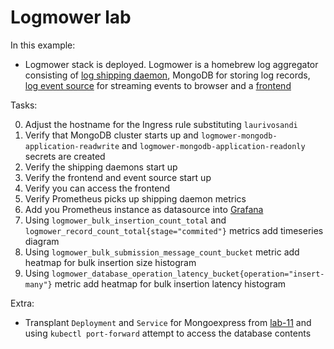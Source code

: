 # Logmower lab

In this example:

* Logmower stack is deployed. Logmower is a homebrew log aggregator
  consisting of
  [log shipping daemon](https://git.k-space.ee/k-space/logmower-shipper-prototype),
  MongoDB for storing log records,
  [log event source](https://git.k-space.ee/k-space/logmower-eventsource) for
  streaming events to browser and a
  [frontend](https://git.k-space.ee/k-space/logmower-frontend)

Tasks:

0. Adjust the hostname for the Ingress rule substituting
   `laurivosandi`
1. Verify that MongoDB cluster starts up and
   `logmower-mongodb-application-readwrite` and
   `logmower-mongodb-application-readonly` secrets are created
2. Verify the shipping daemons start up
3. Verify the frontend and event source start up
4. Verify you can access the frontend
5. Verify Prometheus picks up shipping daemon metrics
6. Add you Prometheus instance as datasource into
   [Grafana](https://grafana.codemowers.eu/datasources/new)
7. Using `logmower_bulk_insertion_count_total` and
   `logmower_record_count_total{stage="commited"}` metrics add timeseries diagram
8. Using `logmower_bulk_submission_message_count_bucket` metric
   add heatmap for bulk insertion size histogram
9. Using `logmower_database_operation_latency_bucket{operation="insert-many"}`
   metric add heatmap for bulk insertion latency histogram

Extra:

* Transplant `Deployment` and `Service` for
  Mongoexpress from
  [lab-11](https://github.com/codemowers/lab-11-mongodb/blob/main/application.yml#L85)
  and using `kubectl port-forward` attempt to access the database contents
